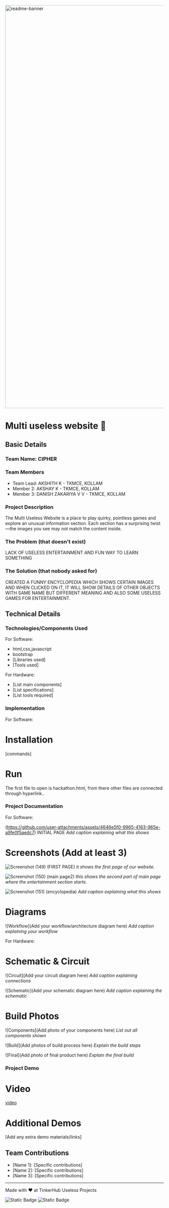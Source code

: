 <img width="1280" alt="readme-banner" src="https://github.com/user-attachments/assets/35332e92-44cb-425b-9dff-27bcf1023c6c">

# Multi useless website 🎯


## Basic Details
### Team Name: CIPHER


### Team Members
- Team Lead: AKSHITH K - TKMCE, KOLLAM
- Member 2: AKSHAY K - TKMCE, KOLLAM
- Member 3: DANISH ZAKARIYA V V - TKMCE, KOLLAM

### Project Description
The Multi Useless Website is a place to play quirky, pointless games and explore an unusual information section. Each section has a surprising twist—the images you see may not match the content inside.

### The Problem (that doesn't exist)
LACK OF USELESS ENTERTAINMENT AND FUN WAY TO LEARN SOMETHING

### The Solution (that nobody asked for)
CREATED A FUNNY ENCYCLOPEDIA WHICH SHOWS CERTAIN IMAGES AND WHEN CLICKED ON IT, IT WILL SHOW DETAILS OF OTHER OBJECTS WITH SAME NAME BUT DIFFERENT MEANING AND ALSO SOME USELESS GAMES FOR ENTERTAINMENT.

## Technical Details
### Technologies/Components Used
For Software:
- html,css,javascript
- bootstrap
- [Libraries used]
- [Tools used]

For Hardware:
- [List main components]
- [List specifications]
- [List tools required]

### Implementation
For Software:
# Installation
[commands]

# Run
The first file to open is hackathon.html, from there other files are connected through hyperlink..

### Project Documentation
For Software:

(https://github.com/user-attachments/assets/4646e5f0-9965-4163-965e-a9fe0f5aedc7)
INITIAL PAGE
*Add caption explaining what this shows*

# Screenshots (Add at least 3)
![Screenshot (149)](https://github.com/user-attachments/assets/11c7b893-2ce4-44d1-a492-f179b9141e73)
(FIRST PAGE)
*it shows the first page of our website.*

![Screenshot (150)](https://github.com/user-attachments/assets/62b0852a-4974-4b6a-a580-0903b5a77e6c)
(main page2)
*this shows the second part  of main page where the entertainment section starts.*

![Screenshot (151)](https://github.com/user-attachments/assets/9dd0371d-101a-45be-bdbf-4e26d425831a)
(encyclopedia)
*Add caption explaining what this shows*

# Diagrams
![Workflow](Add your workflow/architecture diagram here)
*Add caption explaining your workflow*

For Hardware:

# Schematic & Circuit
![Circuit](Add your circuit diagram here)
*Add caption explaining connections*

![Schematic](Add your schematic diagram here)
*Add caption explaining the schematic*

# Build Photos
![Components](Add photo of your components here)
*List out all components shown*

![Build](Add photos of build process here)
*Explain the build steps*

![Final](Add photo of final product here)
*Explain the final build*

### Project Demo
# Video

[video](https://github.com/user-attachments/assets/b105093b-fd32-4c97-b17a-9ae63d273543)

# Additional Demos
[Add any extra demo materials/links]

## Team Contributions
- [Name 1]: [Specific contributions]
- [Name 2]: [Specific contributions]
- [Name 3]: [Specific contributions]

---
Made with ❤️ at TinkerHub Useless Projects 

![Static Badge](https://img.shields.io/badge/TinkerHub-24?color=%23000000&link=https%3A%2F%2Fwww.tinkerhub.org%2F)
![Static Badge](https://img.shields.io/badge/UselessProject--24-24?link=https%3A%2F%2Fwww.tinkerhub.org%2Fevents%2FQ2Q1TQKX6Q%2FUseless%2520Projects)



